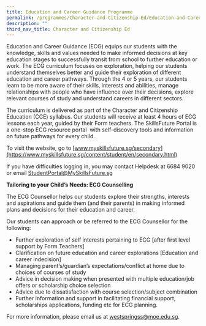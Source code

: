 ```yaml
---
title: Education and Career Guidance Programme
permalink: /programmes/Character-and-Citizenship-Ed/Education-and-Career-Guidance-Programme
description: ""
third_nav_title: Character and Citizenship Ed
---
```

Education and Career Guidance (ECG) equips our students with the knowledge, skills and values needed to make informed decisions at key education stages to successfully transit from school to further education or work. The ECG curriculum focuses on exploration, helping our students understand themselves better and guide their exploration of different education and career pathways. Through the 4 or 5 years, our students learn to be more aware of their skills, interests and abilities, manage relationships with people who have influence over their decisions, explore relevant courses of study and understand careers in different sectors.

The curriculum is delivered as part of the Character and Citizenship Education (CCE) syllabus. Our students will receive at least 4 hours of ECG lessons each year, guided by their Form teachers. The SkillsFuture Portal is a one-stop ECG resource portal  with self-discovery tools and information on future pathways for every child.

To visit the website, go to [www.myskillsfuture.sg/secondary](https://www.myskillsfuture.sg/content/student/en/secondary.html)

If you have difficulties logging in, you may contact Helpdesk at 6684 9020 or email StudentPortal@MySkillsFuture.sg

**Tailoring to your Child’s Needs: ECG Counselling**

The ECG Counsellor helps our students explore their strengths, interests and aspirations and guide them (and their parents) in making informed plans and decisions for their education and career.

Our students can approach or be referred to the ECG Counsellor for the following:

*   Further exploration of self interests pertaining to ECG \[after first level support by Form Teachers\]
*   Clarification on future education and career explorations \[Education and career indecision\]
*   Managing parent’s/guardian’s expectations/conflict at home due to choices of courses of study
*   Advice in decision making when presented with multiple education/job offers or scholarship choice selection
*   Advice due to dissatisfaction with course selection/subject combination
*   Further information and support in facilitating financial support, scholarships applications, funding etc for ECG planning.

For more information, please email us at [westspringss@moe.edu.sg](http://westspringss.moe.edu.sg/).